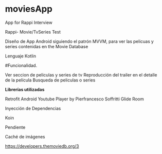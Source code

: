 # moviesApp
App for Rappi Interview


Rappi- Movie/TvSeries Test

Diseño de App Android siguiendo el patrón MVVM, para ver las pelicuas y series contenidas en the Movie Database

Lenguaje
Kotlin

#Funcionalidad.

Ver seccion de peliculas y series de tv
Reproducción del trailer en el detalle de la película
Busqueda de peliculas o series 

<b>Librerías utilizadas</b>

Retrofit
Android Youtube Player by Pierfrancesco Soffritti
Glide
Room

Inyección de Dependencias

Koin


Pendiente

Caché de imágenes 

https://developers.themoviedb.org/3
